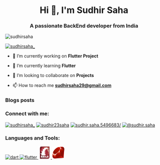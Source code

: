 <h1 align="center">Hi 👋, I'm Sudhir Saha</h1>
<h3 align="center">A passionate BackEnd developer from India</h3>

<p align="left"> <img src="https://komarev.com/ghpvc/?username=sudhirsaha&label=Profile%20views&color=0e75b6&style=flat" alt="sudhirsaha" /> </p>

<p align="left"> <a href="https://twitter.com/sudhirsaha_" target="blank"><img src="https://img.shields.io/twitter/follow/sudhirsaha_?logo=twitter&style=for-the-badge" alt="sudhirsaha_" /></a> </p>

- 🔭 I’m currently working on **Flutter Project**

- 🌱 I’m currently learning **Flutter**

- 👯 I’m looking to collaborate on **Projects**

- 📫 How to reach me **sudhirsaha29@gmail.com**

### Blogs posts
<!-- BLOG-POST-LIST:START -->
<!-- BLOG-POST-LIST:END -->

<h3 align="left">Connect with me:</h3>
<p align="left">
<a href="https://twitter.com/sudhirsaha_" target="blank"><img align="center" src="https://raw.githubusercontent.com/rahuldkjain/github-profile-readme-generator/master/src/images/icons/Social/twitter.svg" alt="sudhirsaha_" height="30" width="40" /></a>
<a href="https://linkedin.com/in/sudhir23saha" target="blank"><img align="center" src="https://raw.githubusercontent.com/rahuldkjain/github-profile-readme-generator/master/src/images/icons/Social/linked-in-alt.svg" alt="sudhir23saha" height="30" width="40" /></a>
<a href="https://fb.com/sudhir.saha.5496683/" target="blank"><img align="center" src="https://raw.githubusercontent.com/rahuldkjain/github-profile-readme-generator/master/src/images/icons/Social/facebook.svg" alt="sudhir.saha.5496683/" height="30" width="40" /></a>
<a href="https://medium.com/@sudhir.saha" target="blank"><img align="center" src="https://raw.githubusercontent.com/rahuldkjain/github-profile-readme-generator/master/src/images/icons/Social/medium.svg" alt="@sudhir.saha" height="30" width="40" /></a>
</p>

<h3 align="left">Languages and Tools:</h3>
<p align="left"> <a href="https://dart.dev" target="_blank" rel="noreferrer"> <img src="https://www.vectorlogo.zone/logos/dartlang/dartlang-icon.svg" alt="dart" width="40" height="40"/> </a> <a href="https://flutter.dev" target="_blank" rel="noreferrer"> <img src="https://www.vectorlogo.zone/logos/flutterio/flutterio-icon.svg" alt="flutter" width="40" height="40"/> </a> <a href="https://rubyonrails.org" target="_blank" rel="noreferrer"> <img src="https://raw.githubusercontent.com/devicons/devicon/master/icons/rails/rails-original-wordmark.svg" alt="rails" width="40" height="40"/> </a> <a href="https://www.ruby-lang.org/en/" target="_blank" rel="noreferrer"> <img src="https://raw.githubusercontent.com/devicons/devicon/master/icons/ruby/ruby-original.svg" alt="ruby" width="40" height="40"/> </a> </p>
